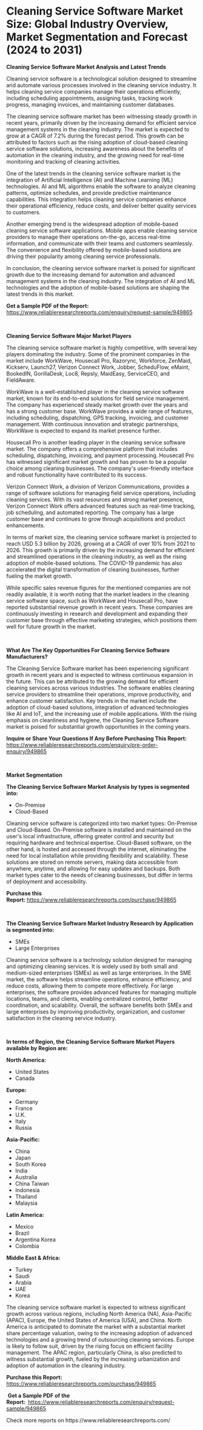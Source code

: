 <p><h1>Cleaning Service Software Market Size: Global Industry Overview, Market Segmentation and Forecast (2024 to 2031)</h1></p><p><strong>Cleaning Service Software Market Analysis and Latest Trends</strong></p>
<p><p>Cleaning service software is a technological solution designed to streamline and automate various processes involved in the cleaning service industry. It helps cleaning service companies manage their operations efficiently, including scheduling appointments, assigning tasks, tracking work progress, managing invoices, and maintaining customer databases.</p><p>The cleaning service software market has been witnessing steady growth in recent years, primarily driven by the increasing demand for efficient service management systems in the cleaning industry. The market is expected to grow at a CAGR of 7.2% during the forecast period. This growth can be attributed to factors such as the rising adoption of cloud-based cleaning service software solutions, increasing awareness about the benefits of automation in the cleaning industry, and the growing need for real-time monitoring and tracking of cleaning activities.</p><p>One of the latest trends in the cleaning service software market is the integration of Artificial Intelligence (AI) and Machine Learning (ML) technologies. AI and ML algorithms enable the software to analyze cleaning patterns, optimize schedules, and provide predictive maintenance capabilities. This integration helps cleaning service companies enhance their operational efficiency, reduce costs, and deliver better quality services to customers.</p><p>Another emerging trend is the widespread adoption of mobile-based cleaning service software applications. Mobile apps enable cleaning service providers to manage their operations on-the-go, access real-time information, and communicate with their teams and customers seamlessly. The convenience and flexibility offered by mobile-based solutions are driving their popularity among cleaning service professionals.</p><p>In conclusion, the cleaning service software market is poised for significant growth due to the increasing demand for automation and advanced management systems in the cleaning industry. The integration of AI and ML technologies and the adoption of mobile-based solutions are shaping the latest trends in this market.</p></p>
<p><strong>Get a Sample PDF of the Report:&nbsp;</strong> <a href="https://www.reliableresearchreports.com/enquiry/request-sample/949865">https://www.reliableresearchreports.com/enquiry/request-sample/949865</a></p>
<p>&nbsp;</p>
<p><strong>Cleaning Service Software Major Market Players</strong></p>
<p><p>The cleaning service software market is highly competitive, with several key players dominating the industry. Some of the prominent companies in the market include WorkWave, Housecall Pro, Razorync, Workforce, ZenMaid, Kickserv, Launch27, Verizon Connect Work, Jobber, ScheduFlow, eMaint, BookedIN, GorillaDesk, Loc8, Repsly, MaidEasy, ServiceCEO, and FieldAware.</p><p>WorkWave is a well-established player in the cleaning service software market, known for its end-to-end solutions for field service management. The company has experienced steady market growth over the years and has a strong customer base. WorkWave provides a wide range of features, including scheduling, dispatching, GPS tracking, invoicing, and customer management. With continuous innovation and strategic partnerships, WorkWave is expected to expand its market presence further.</p><p>Housecall Pro is another leading player in the cleaning service software market. The company offers a comprehensive platform that includes scheduling, dispatching, invoicing, and payment processing. Housecall Pro has witnessed significant market growth and has proven to be a popular choice among cleaning businesses. The company's user-friendly interface and robust functionality have contributed to its success.</p><p>Verizon Connect Work, a division of Verizon Communications, provides a range of software solutions for managing field service operations, including cleaning services. With its vast resources and strong market presence, Verizon Connect Work offers advanced features such as real-time tracking, job scheduling, and automated reporting. The company has a large customer base and continues to grow through acquisitions and product enhancements.</p><p>In terms of market size, the cleaning service software market is projected to reach USD 5.3 billion by 2026, growing at a CAGR of over 10% from 2021 to 2026. This growth is primarily driven by the increasing demand for efficient and streamlined operations in the cleaning industry, as well as the rising adoption of mobile-based solutions. The COVID-19 pandemic has also accelerated the digital transformation of cleaning businesses, further fueling the market growth.</p><p>While specific sales revenue figures for the mentioned companies are not readily available, it is worth noting that the market leaders in the cleaning service software space, such as WorkWave and Housecall Pro, have reported substantial revenue growth in recent years. These companies are continuously investing in research and development and expanding their customer base through effective marketing strategies, which positions them well for future growth in the market.</p></p>
<p>&nbsp;</p>
<p><strong>What Are The Key Opportunities For Cleaning Service Software Manufacturers?</strong></p>
<p><p>The Cleaning Service Software market has been experiencing significant growth in recent years and is expected to witness continuous expansion in the future. This can be attributed to the growing demand for efficient cleaning services across various industries. The software enables cleaning service providers to streamline their operations, improve productivity, and enhance customer satisfaction. Key trends in the market include the adoption of cloud-based solutions, integration of advanced technologies like AI and IoT, and the increasing use of mobile applications. With the rising emphasis on cleanliness and hygiene, the Cleaning Service Software market is poised for substantial growth opportunities in the coming years.</p></p>
<p><strong>Inquire or Share Your Questions If Any Before Purchasing This Report:</strong> <a href="https://www.reliableresearchreports.com/enquiry/pre-order-enquiry/949865">https://www.reliableresearchreports.com/enquiry/pre-order-enquiry/949865</a></p>
<p>&nbsp;</p>
<p><strong>Market Segmentation</strong></p>
<p><strong>The Cleaning Service Software Market Analysis by types is segmented into:</strong></p>
<p><ul><li>On-Premise</li><li>Cloud-Based</li></ul></p>
<p><p>Cleaning service software is categorized into two market types: On-Premise and Cloud-Based. On-Premise software is installed and maintained on the user's local infrastructure, offering greater control and security but requiring hardware and technical expertise. Cloud-Based software, on the other hand, is hosted and accessed through the internet, eliminating the need for local installation while providing flexibility and scalability. These solutions are stored on remote servers, making data accessible from anywhere, anytime, and allowing for easy updates and backups. Both market types cater to the needs of cleaning businesses, but differ in terms of deployment and accessibility.</p></p>
<p><strong>Purchase this Report:&nbsp;</strong><a href="https://www.reliableresearchreports.com/purchase/949865">https://www.reliableresearchreports.com/purchase/949865</a></p>
<p>&nbsp;</p>
<p><strong>The Cleaning Service Software Market Industry Research by Application is segmented into:</strong></p>
<p><ul><li>SMEs</li><li>Large Enterprises</li></ul></p>
<p><p>Cleaning service software is a technology solution designed for managing and optimizing cleaning services. It is widely used by both small and medium-sized enterprises (SMEs) as well as large enterprises. In the SME market, the software helps streamline operations, enhance efficiency, and reduce costs, allowing them to compete more effectively. For large enterprises, the software provides advanced features for managing multiple locations, teams, and clients, enabling centralized control, better coordination, and scalability. Overall, the software benefits both SMEs and large enterprises by improving productivity, organization, and customer satisfaction in the cleaning service industry.</p></p>
<p>&nbsp;</p>
<p><strong>In terms of Region, the Cleaning Service Software Market Players available by Region are:</strong></p>
<p>
    <p> <strong> North America: </strong>
        <ul>
            <li>United States</li>
            <li>Canada</li>
        </ul>
        </p> 
    <p> <strong> Europe: </strong>
        <ul>
            <li>Germany</li>
            <li>France</li>
            <li>U.K.</li>
            <li>Italy</li>
            <li>Russia</li>
        </ul>
        </p> 
    <p> <strong> Asia-Pacific: </strong>
        <ul>
            <li>China</li>
            <li>Japan</li>
            <li>South Korea</li>
            <li>India</li>
            <li>Australia</li>
            <li>China Taiwan</li>
            <li>Indonesia</li>
            <li>Thailand</li>
            <li>Malaysia</li>
        </ul>
        </p> 
    <p> <strong> Latin America: </strong>
        <ul>
            <li>Mexico</li>
            <li>Brazil</li>
            <li>Argentina Korea</li>
            <li>Colombia</li>
        </ul>
        </p> 
    <p> <strong> Middle East & Africa: </strong>
        <ul>
            <li>Turkey</li>
            <li>Saudi</li>
            <li>Arabia</li>
            <li>UAE</li>
            <li>Korea</li>
        </ul>
    </p>
    </p>
<p><p>The cleaning service software market is expected to witness significant growth across various regions, including North America (NA), Asia-Pacific (APAC), Europe, the United States of America (USA), and China. North America is anticipated to dominate the market with a substantial market share percentage valuation, owing to the increasing adoption of advanced technologies and a growing trend of outsourcing cleaning services. Europe is likely to follow suit, driven by the rising focus on efficient facility management. The APAC region, particularly China, is also predicted to witness substantial growth, fueled by the increasing urbanization and adoption of automation in the cleaning industry.</p></p>
<p><strong>Purchase this Report: </strong><a href="https://www.reliableresearchreports.com/purchase/949865">https://www.reliableresearchreports.com/purchase/949865</a></p>
<p>&nbsp;<strong>Get a Sample PDF of the Report:&nbsp;&nbsp;</strong><a href="https://www.reliableresearchreports.com/enquiry/request-sample/949865">https://www.reliableresearchreports.com/enquiry/request-sample/949865</a></p>
<p><strong></strong></p>
<p>Check more reports on https://www.reliableresearchreports.com/</p>